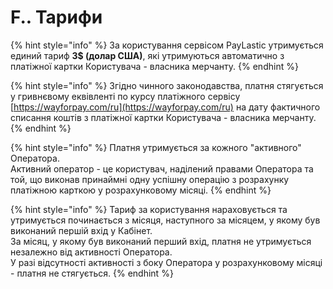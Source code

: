 # F.. Тарифи

{% hint style="info" %}
За користування сервісом PayLastic утримується единий тариф **3$ \(долар США\)**, які утримуються автоматично з платіжної картки Користувача - власника мерчанту.
{% endhint %}

{% hint style="info" %}
Згідно чинного законодавства, платня стягується у гривнєвому еквівленті по курсу платіжного сервісу [https://wayforpay.com/ru](https://wayforpay.com/ru) на дату фактичного списання коштів з платіжної картки Користувача - власника мерчанту.
{% endhint %}

{% hint style="info" %}
Платня утримується за кожного "активного" Оператора.  
Активний оператор - це користувач, наділений правами Оператора та той, що виконав принаймні одну успішну операцію з розрахунку платіжною карткою у розрахунковому місяці.
{% endhint %}

{% hint style="info" %}
Тариф за користування нараховується та утримується починається з місяця, наступного за місяцем, у якому був виконаний першій вхід у Кабінет.  
За місяц, у якому був виконаний перший вхід, платня не утримується незалежно від активності Оператора.  
У разі відсутності активності з боку Оператора у розрахунковому місяці - платня не стягується.
{% endhint %}

